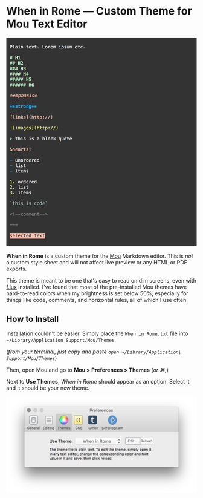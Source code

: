 # When in Rome — Custom Theme for Mou Text Editor

![When in Rome theme preview](img/rome_preview.png)

**When in Rome** is a custom theme for the [Mou](http://25.io/mou/) Markdown editor. This is *not* a custom style sheet and will not affect live preview or any HTML or PDF exports.

This theme is meant to be one that's easy to read on dim screens, even with [f.lux](https://justgetflux.com/) installed. I've found that most of the pre-installed Mou themes have hard-to-read colors when my brightness is set below 50%, especially for things like code, comments, and horizontal rules, all of which I use often. 

## How to Install

Installation couldn't be easier. Simply place the `When in Rome.txt` file into `~/Library/Application Support/Mou/Themes` 

(*from your terminal, just copy and paste `open ~/Library/Application\ Support/Mou/Themes`*)

Then, open Mou and go to **Mou > Preferences > Themes** (*or &#8984;,*)

Next to **Use Themes**, *When in Rome* should appear as an option. Select it and it should be your new theme.

![Mou Preferences window](img/mou_preferences.png)